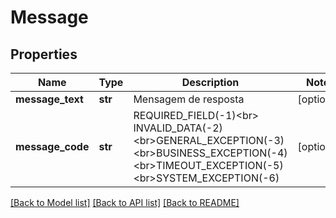 # Message

## Properties
Name | Type | Description | Notes
------------ | ------------- | ------------- | -------------
**message_text** | **str** | Mensagem de resposta | [optional] 
**message_code** | **str** | REQUIRED_FIELD(-1)&lt;br&gt; INVALID_DATA(-2)&lt;br&gt;GENERAL_EXCEPTION(-3)&lt;br&gt;BUSINESS_EXCEPTION(-4)&lt;br&gt;TIMEOUT_EXCEPTION(-5)&lt;br&gt;SYSTEM_EXCEPTION(-6) | [optional] 

[[Back to Model list]](../README.md#documentation-for-models) [[Back to API list]](../README.md#documentation-for-api-endpoints) [[Back to README]](../README.md)


